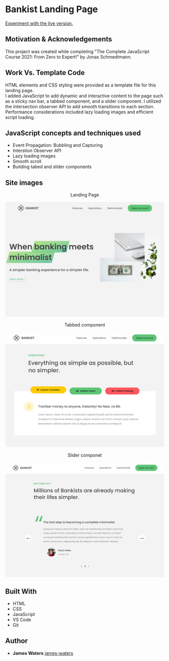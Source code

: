 # Bankist Landing Page

[Experiment with the live version.](https://waters1993.github.io/javascript-landingpage/)

## Motivation & Acknowledgements

This project was created while completing "The Complete JavaScript Course 2021: From Zero to Expert!" by Jonas Schmedtmann.

## Work Vs. Template Code

HTML elements and CSS styling were provided as a template file for this landing page.<br>
I added JavaScript to add dynamic and interactive content to the page such as a sticky nav bar, a tabbed component, and a slider component. I utilized the intersection observer API to add smooth transitions to each section. Performance considerations included lazy loading images and efficient script loading.<br>

## JavaScript concepts and techniques used

- Event Propagation: Bubbling and Capturing
- Interstion Observer API
- Lazy loading images
- Smooth scroll
- Building tabed and slider components

## Site images

<div align="center">
  <p>Landing Page</p>
  <img src="./images/landing.PNG" alt="landingPage" width="650"/>
   <p>Tabbed component</p>
  <img src="./images/tabbed.PNG" alt="landingPage" width="650"/>
 <p>Slider componet</p>
  <img src="./images/slider.PNG" alt="landingPage" width="650"/>
</div>

## Built With

- HTML
- CSS
- JavaScript
- VS Code
- Git

## Author

- **James Waters**
  [james-waters](https://www.james-waters.com/)
